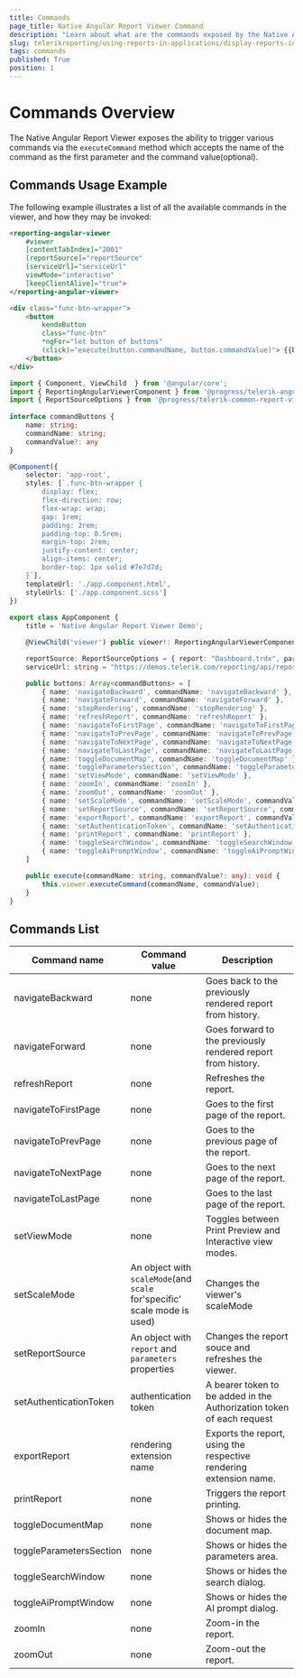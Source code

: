 ```yaml
---
title: Commands
page_title: Native Angular Report Viewer Command 
description: "Learn about what are the commands exposed by the Native Angular Report Viewer and how you may use them to perform certain operations in code."
slug: telerikreporting/using-reports-in-applications/display-reports-in-applications/web-application/native-angular-report-viewer/api-reference/commands
tags: commands
published: True
position: 1
---
```


<style>
table th:first-of-type {
	width: 20%;
}
table th:nth-of-type(2) {
	width: 30%;
}
table th:nth-of-type(3) {
	width: 50%;
}
</style>

# Commands Overview

The Native Angular Report Viewer exposes the ability to trigger various commands via the `executeCommand` method which accepts the name of the command as the first parameter and the command value(optional).

## Commands Usage Example

The following example illustrates a list of all the available commands in the viewer, and how they may be invoked:

````HTML
<reporting-angular-viewer
	#viewer
	[contentTabIndex]="2001"
	[reportSource]="reportSource"
	[serviceUrl]="serviceUrl"
	viewMode="interactive"
	[keepClientAlive]="true">
</reporting-angular-viewer>

<div class="func-btn-wrapper">
	<button
		kendoButton
		class="func-btn"
		*ngFor="let button of buttons"
		(click)="execute(button.commandName, button.commandValue)"> {{button.name}}
	</button>
</div>
````
````TypeScript
import { Component, ViewChild  } from '@angular/core';
import { ReportingAngularViewerComponent } from '@progress/telerik-angular-native-report-viewer'
import { ReportSourceOptions } from '@progress/telerik-common-report-viewer'
	
interface commandButtons {
	name: string;
	commandName: string;
	commandValue?: any
}

@Component({
	selector: 'app-root',
	styles: [`.func-btn-wrapper {
		display: flex;
		flex-direction: row;
		flex-wrap: wrap;
		gap: 1rem;
		padding: 2rem;
		padding-top: 0.5rem;
		margin-top: 2rem;
		justify-content: center;
		align-items: center;
		border-top: 1px solid #7e7d7d;
	}`],
	templateUrl: './app.component.html',
	styleUrls: ['./app.component.scss']
})
	
export class AppComponent {
	title = 'Native Angular Report Viewer Demo';

	@ViewChild('viewer') public viewer!: ReportingAngularViewerComponent;

	reportSource: ReportSourceOptions = { report: "Dashboard.trdx", parameters: { ReportYear: 2004 } };
	serviceUrl: string = "https://demos.telerik.com/reporting/api/reports";

	public buttons: Array<commandButtons> = [
		{ name: 'navigateBackward', commandName: 'navigateBackward' },
		{ name: 'navigateForward', commandName: 'navigateForward' },
		{ name: 'stopRendering', commandName: 'stopRendering' },
		{ name: 'refreshReport', commandName: 'refreshReport' },
		{ name: 'navigateToFirstPage', commandName: 'navigateToFirstPage' },
		{ name: 'navigateToPrevPage', commandName: 'navigateToPrevPage' },
		{ name: 'navigateToNextPage', commandName: 'navigateToNextPage' },
		{ name: 'navigateToLastPage', commandName: 'navigateToLastPage' },
		{ name: 'toggleDocumentMap', commandName: 'toggleDocumentMap' },
		{ name: 'toggleParametersSection', commandName: 'toggleParametersSection' },
		{ name: 'setViewMode', commandName: 'setViewMode' },
		{ name: 'zoomIn', commandName: 'zoomIn' },
		{ name: 'zoomOut', commandName: 'zoomOut' },
		{ name: 'setScaleMode', commandName: 'setScaleMode', commandValue: { scale: 3, scaleMode: 'Specific' } },
		{ name: 'setReportSource', commandName: 'setReportSource', commandValue: { report: 'Invoice.trdx', parameters: { OrderNumber: 'SO51088' }}},
		{ name: 'exportReport', commandName: 'exportReport', commandValue: 'csv'  },
		{ name: 'setAuthenticationToken', commandName: 'setAuthenticationToken', commandValue: 'Sample Authentication Token'  },
		{ name: 'printReport', commandName: 'printReport' },
		{ name: 'toggleSearchWindow', commandName: 'toggleSearchWindow' },
		{ name: 'toggleAiPromptWindow', commandName: 'toggleAiPromptWindow' },
	]

	public execute(commandName: string, commandValue?: any): void {
		this.viewer.executeCommand(commandName, commandValue);
	}
}
````

## Commands List

| Command name | Command value | Description |
| ------ | ------ | ------ |
|navigateBackward|none|Goes back to the previously rendered report from history.|
|navigateForward|none|Goes forward to the previously rendered report from history.|
|refreshReport|none|Refreshes the report.|
|navigateToFirstPage|none|Goes to the first page of the report.|
|navigateToPrevPage|none|Goes to the previous page of the report.|
|navigateToNextPage|none|Goes to the next page of the report.|
|navigateToLastPage|none|Goes to the last page of the report.|
|setViewMode|none|Toggles between Print Preview and Interactive view modes.|
|setScaleMode| An object with `scaleMode`(and `scale` for'specific' scale mode is used)|Changes the viewer's scaleMode|
|setReportSource| An object with `report` and `parameters` properties| Changes the report souce and refreshes the viewer.|
|setAuthenticationToken | authentication token| A bearer token to be added in the Authorization token of each request|
|exportReport|rendering extension name|Exports the report, using the respective rendering extension name.|
|printReport|none|Triggers the report printing.|
|toggleDocumentMap|none|Shows or hides the document map.|
|toggleParametersSection|none|Shows or hides the parameters area.|
|toggleSearchWindow|none|Shows or hides the search dialog.|
|toggleAiPromptWindow|none|Shows or hides the AI prompt dialog.|
|zoomIn|none|Zoom-in the report.|
|zoomOut|none|Zoom-out the report.|
